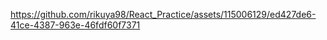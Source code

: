 

https://github.com/rikuya98/React_Practice/assets/115006129/ed427de6-41ce-4387-963e-46fdf60f7371

